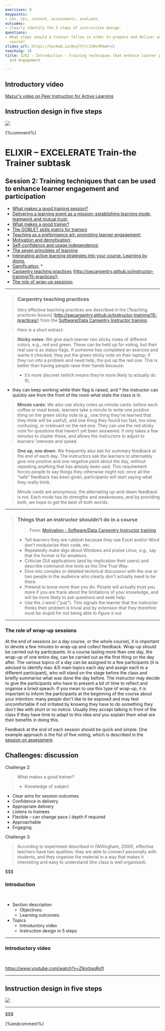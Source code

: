 ```yaml
---
exercises: 0
keypoints:
- LOs, LEs, content, assessments, evaluate.
outcomes:
- Clearly identify the 5 steps of instruction design.
questions:
- What steps should a trainer follow in order to prepare and deliver an effective
  course?
slides_url: https://hackmd.io/@nyTtT/r1tHvVR4w#/41
teaching: 18
title: S2E2 - Introduction - Training techniques that enhance learner participation
  and engagement

---
```



## Introductory video

[Mazur's video on Peer Instruction for Active Learning](https://www.youtube.com/watch?v=Z9orbxoRofI)


## Instruction design in five steps

![](https://i.imgur.com/hrnfYMk.png)



{%comment%}

# ELIXIR – EXCELERATE Train-the Trainer subtask

## Session 2: Training techniques that can be used to enhance learner engagement and participation

 * [What makes a good training session?](#goodsession)
 * [Delivering a learning event as a mission; establishing learning mode, teamwork and mutual trust;](#delivering)
 * [What makes a good trainer?](#goodtrainer)
 * [The GOBLET skills matrix for trainers](#gobletmatrix)
 * [Teaching as a preformance art: promoting learner engagement;](#teaching)
 * [Motivation and demotivation;](#motivation)
 * [Self-confidence and usage independence;](#self)
 * [The seven principles of learning](#principles)
 * [Integrating active learning strategies into your course. Learning by doing.](#learning)
 * [Gamification;](#games) * 
 * [Carpentry teaching practices](#carpentry) (http://swcarpentry.github.io/instructor-training/15-practices/);
 * [The role of wrap-up sessions;](#wrap)

---
<a name="carpentry"></a>
>### Carpentry teaching practices
>Very effective teaching practices are described in the [Teaching practices lesson] (http://swcarpentry.github.io/instructor-training/15-practices/) from the [Software/Data Carpentry Instructor training](http://swcarpentry.github.io/instructor-training). 

>Here is a short extract: 

>**Sticky notes**:
We give each learner two sticky notes of different colors, e.g., red and green. These can be held up for voting, but their real use is as status flags. If someone has completed an exercise and wants it checked, they put the green sticky note on their laptop; if they run into a problem and need help, the put up the red one. This is better than having people raise their hands because: 

>* it’s more discreet (which means they’re more likely to actually do it), 
* they can keep working while their flag is raised, and * the instructor can quickly see from the front of the room what state the class is in.


>**Minute cards**:
We also use sticky notes as minute cards: before each coffee or meal break, learners take a minute to write one positive thing on the green sticky note (e.g., one thing they’ve learned that they think will be useful), and one thing they found too fast, too slow, confusing, or irrelevant on the red one. They can use the red sticky note for questions that haven’t yet been answered. It only takes a few minutes to cluster these, and allows the instructors to adjust to learners’ interests and speed.

>**One up, one down**:
We frequently also ask for summary feedback at the end of each day. The instructors ask the learners to alternately give one positive and one negative point about the day, without repeating anything that has already been said. This requirement forces people to say things they otherwise might not: once all the “safe” feedback has been given, participants will start saying what they really think.

>Minute cards are anonymous; the alternating up-and-down feedback is not. Each mode has its strengths and weaknesses, and by providing both, we hope to get the best of both worlds.
>
---
> ### Things that an instructor shouldn't do in a course 
> > From: [Motivation - Software/Data Carpentry Instructor training](http://swcarpentry.github.io/instructor-training/19-motivation/)

> - Tell learners they are rubbish because they use Excel and/or Word don't modularize their code, etc.
> - Repeatedly make digs about Windows and praise Linux, e.g., say that the former is for amateurs.
> - Criticise GUI applications (and by implication their users) and describe command-line tools as the One True Way.
> - Dive into complex or detailed technical discussion with the one or two people in the audience who clearly don't actually need to be there.
> - Pretend to know more than you do. People will actually trust you more if you are frank about the limitations of your knowledge, and will be more likely to ask questions and seek help.
> - Use the J word ("just"). This signals the learner that the instructor thinks their problem is trivial and by extension that they therefore must be stupid for not being able to figure it out.
> 

---

<a name="wrap"></a>
### The role of wrap-up sessions
At the end of sessions (or a day course, or the whole course), it is important to devote a few minutes to wrap-up and collect feedback.
Wrap-up should be carried out by participants. 
In a course lasting more than one day, the wrap-up of one entire day, can be carried out as the first thing on the day after. The various topics of a day can be assigned to a few participants (it is advised to identify max 4/5 main topics each day and assign each to a different participant), who will stand on the stage before the class and briefly summarise what was done the day before. The instructor may decide to give the participants who have to present a bit of time to reflect and organise a bried speach. 
If you mean to use this type of wrap-up, it is important to inform the participants at the beginning of the course about your intention: many people don't like to be exposed and may feel uncomfortable if not irritated by knowing they have to do something they don't like with short or no notice. 
Usually they accept talking in front of the class if they have time to adapt to this idea *and* you explain them what are their benefits in doing this.

Feedback at the end of each session should be quick and simple. One example approach is the fist of five voting, which is described in the [session on assessment](./TtT_session_4.md).  


## Challenges: discussion

<a name="challenge2">Challenge 2</a>:
> What makes a good trainer? 

> - Knowledge of subject
- Clear aims for session outcomes
- Confidence in delivery
- Appropriate delivery
- Listens to trainees 
- Flexible – can change pace / depth if required
- Approachable
- Engaging

<a name="challenge3">Challenge 3</a>:
>According to experiment described in (Willingham, 2009), effective teachers have two qualities: they are able to connect personally with students, and they organise the material in a way that makes it interesting and easy to understand (the class is well organised).

$$$
### Introduction

<br/>

- Section description
    - Objectives:
    - Learning outcomes:
- Topics
    - Introductory video
    - Instruction design in 5 steps

---

### Introductory video

<br/>

https://www.youtube.com/watch?v=Z9orbxoRofI

---

## Instruction design in five steps

![](https://i.imgur.com/hrnfYMk.png)

---
$$$



{%endcomment%}
